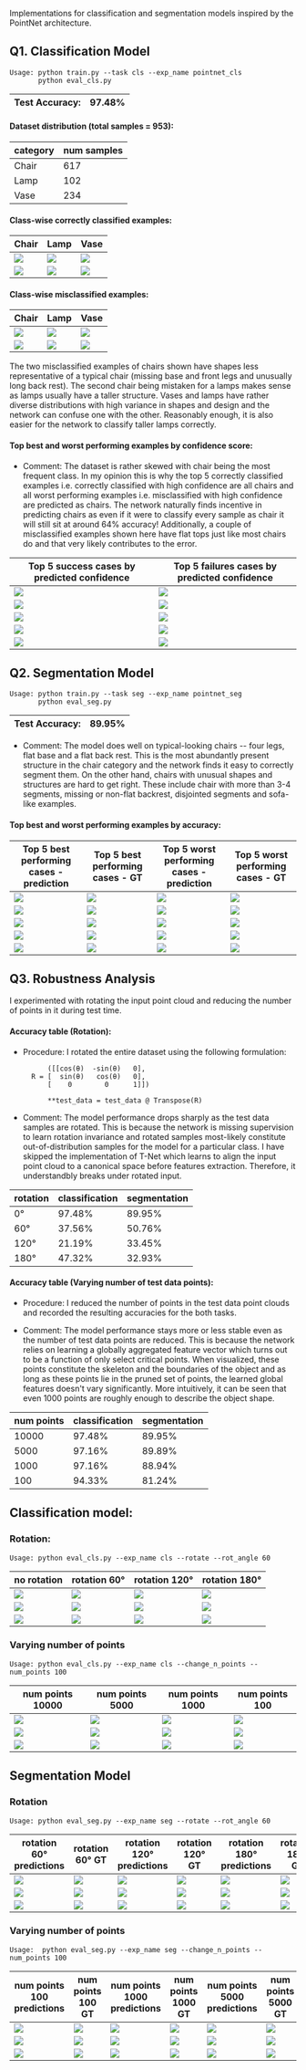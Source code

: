 
 Implementations for classification and segmentation models inspired by the PointNet architecture.

## Q1. Classification Model

`Usage: python train.py --task cls --exp_name pointnet_cls`  
        `       python eval_cls.py`
        

|Test Accuracy: | 97.48% |
|-----|--------|


#### Dataset distribution (total samples = 953):

|category|num samples|
|----|---|
|Chair|617|
|Lamp |102|
|Vase  |234|

#### Class-wise correctly classified examples:

| Chair                                     | Lamp                                     | Vase                                    |
|-------------------------------------------|------------------------------------------|-----------------------------------------|
 | ![](output/cls/classwise/tp_chair_0.gif)  | ![](output/cls/classwise/tp_lamp_0.gif)  | ![](output/cls/classwise/tp_vase_0.gif) |
 | ![](output/cls/classwise/tp_chair_1.gif)  | ![](output/cls/classwise/tp_lamp_1.gif)  | ![](output/cls/classwise/tp_vase_1.gif) |

#### Class-wise misclassified examples:

| Chair                                    | Lamp                                    | Vase                                    |
|------------------------------------------|-----------------------------------------|-----------------------------------------|
| ![](output/cls/classwise/fp_chair_0.gif) | ![](output/cls/classwise/fp_lamp_0.gif) | ![](output/cls/classwise/fp_vase_0.gif) |
| ![](output/cls/classwise/fp_chair_1.gif) | ![](output/cls/classwise/fp_lamp_1.gif) | ![](output/cls/classwise/fp_vase_1.gif) |


The two misclassified examples of chairs shown have shapes less representative of a typical chair (missing base and front legs and unusually long 
back rest). The second chair being mistaken for a lamps makes sense as lamps usually have a taller structure. 
Vases and lamps have rather diverse distributions with high variance in shapes and design and the network can 
confuse one with the other. Reasonably enough, it is also easier for the network to classify taller lamps correctly. 

#### Top best and worst performing examples by confidence score:


- Comment: The dataset is rather skewed with chair being the most frequent class. In my opinion this is why
the top 5 correctly classified examples i.e. correctly classified with high confidence are all chairs and
all worst performing examples i.e. misclassified with high confidence are predicted as chairs. 
The network naturally finds incentive in predicting chairs as even if it were to classify every sample as chair it will still sit
at around 64% accuracy! Additionally, a couple of misclassified examples shown here have flat tops just like most chairs do
and that very likely contributes to the error. 

| Top 5 success cases by predicted confidence | Top 5 failures cases by predicted confidence |
|---------------------------------------------|----------------------------------------------|
| ![](output/cls/topk/tp_chair_0.gif)         |   ![](output/cls/topk/fp_lamp_7.gif)         |
| ![](output/cls/topk/tp_chair_1.gif)         | ![](output/cls/topk/fp_lamp_8.gif)           |
| ![](output/cls/topk/tp_chair_2.gif)         | ![](output/cls/topk/fp_vase_2.gif)           |
| ![](output/cls/topk/tp_chair_3.gif)         | ![](output/cls/topk/fp_vase_6.gif)           |
| ![](output/cls/topk/tp_chair_4.gif)         | ![](output/cls/topk/fp_lamp_1.gif)           |



## Q2. Segmentation Model

`Usage: python train.py --task seg --exp_name pointnet_seg`  
        `       python eval_seg.py`

|Test Accuracy: | 89.95% |
|-----|--------|

- Comment: The model does well on typical-looking chairs -- four legs, flat base and a flat back rest. This is the most abundantly
present structure in the chair category and the network finds it easy to correctly segment them. On the other hand, 
chairs with unusual shapes and structures are hard to get right. These include chair with more than 3-4 segments, 
missing or non-flat backrest, disjointed segments and sofa-like examples. 

#### Top best and worst performing examples by accuracy:

| Top 5 best performing cases - prediction | Top 5 best performing cases - GT | Top 5 worst performing cases - prediction | Top 5 worst performing cases - GT                |
|---------------------------------|---------------------------------|----------------------------------|--------------------------------------------------|
| ![](output/seg/best/0.gif)      |       ![](output_gt/output/rot/0.0/seg/best/0_gt.gif)                          | ![](output/seg/worst/0.gif)      | ![](output_gt/output/rot/0.0/seg/worst/0_gt.gif) |
| ![](output/seg/best/1.gif)      |       ![](output_gt/output/rot/0.0/seg/best/1_gt.gif)                          | ![](output/seg/worst/1.gif)      | ![](output_gt/output/rot/0.0/seg/worst/1_gt.gif) |
| ![](output/seg/best/2.gif)      |       ![](output_gt/output/rot/0.0/seg/best/2_gt.gif)                          | ![](output/seg/worst/2.gif)      | ![](output_gt/output/rot/0.0/seg/worst/2_gt.gif) |
| ![](output/seg/best/3.gif)      |       ![](output_gt/output/rot/0.0/seg/best/3_gt.gif)                          | ![](output/seg/worst/3.gif)      |        ![](output_gt/output/rot/0.0/seg/worst/3_gt.gif)                                          |
| ![](output/seg/best/4.gif)      |       ![](output_gt/output/rot/0.0/seg/best/4_gt.gif)                          | ![](output/seg/worst/4.gif)      |        ![](output_gt/output/rot/0.0/seg/worst/4_gt.gif)                                          |


## Q3. Robustness Analysis

I experimented with rotating the input point cloud and reducing the number of points in it during test time. 

 
#### Accuracy table (Rotation): 
- Procedure: I rotated the entire dataset using the following formulation: 


            ([[cos(θ)  -sin(θ)   0],
        R = [  sin(θ)   cos(θ)   0],
            [    0        0      1]])

            **test_data = test_data @ Transpose(R)

 
- Comment: The model performance drops sharply as the test data samples are rotated. This is because the network is missing
supervision to learn rotation invariance and rotated samples most-likely constitute out-of-distribution samples for the model for a particular 
  class. I have skipped the implementation of T-Net which learns to align the input point cloud to a canonical space before features
extraction. Therefore, it understandbly breaks under rotated input.  



| rotation | classification | segmentation |
|----------|----------------|--------------|
| 0&deg;   | 97.48%         | 89.95%       |
| 60&deg;  | 37.56%         | 50.76%       |
| 120&deg; | 21.19%         | 33.45%       |
| 180&deg; | 47.32%         | 32.93%       |



#### Accuracy table (Varying number of test data points): 

- Procedure: I reduced the number of points in the test data point clouds and recorded the resulting accuracies for the both tasks.  
 
- Comment: The model performance stays more or less stable even as the number of test data points are reduced. 
This is because the network relies on learning a globally aggregated feature vector which turns out
to be a function of only select critical points. When visualized, these points constitute the 
 skeleton and the boundaries of the object and as long as these points lie in the pruned set of points, the
learned global features doesn't vary significantly. More intuitively, it can be seen that even 1000 points
 are roughly enough to describe the object shape. 
 

| num points | classification | segmentation |
|------------|----------------|--------------|
| 10000      | 97.48%         | 89.95%       |
| 5000       | 97.16%         | 89.89%       |
| 1000       | 97.16%         | 88.94%       |
| 100        | 94.33%         | 81.24%       |

## Classification model:

### Rotation:

`Usage: python eval_cls.py --exp_name cls --rotate --rot_angle 60`

| no rotation                              | rotation        60&deg;                           | rotation        120&deg;                           | rotation         180&deg;                          |
|------------------------------------------|---------------------------------------------------|----------------------------------------------------|----------------------------------------------------|
| ![](output/cls/classwise/tp_lamp_2.gif)  | ![](output/rot/60.0/cls/classwise/fp_lamp_1.gif)  | ![](output/rot/120.0/cls/classwise/tp_lamp_1.gif)  | ![](output/rot/180.0/cls/classwise/tp_lamp_2.gif)  |
| ![](output/cls/classwise/tp_chair_0.gif) | ![](output/rot/60.0/cls/classwise/fp_chair_0.gif) | ![](output/rot/120.0/cls/classwise/fp_chair_0.gif) | ![](output/rot/180.0/cls/classwise/fp_chair_0.gif) |
| ![](output/cls/classwise/tp_vase_0.gif)  | ![](output/rot/60.0/cls/classwise/tp_vase_0.gif)  | ![](output/rot/120.0/cls/classwise/tp_vase_0.gif)  | ![](output/rot/180.0/cls/classwise/fp_vase_0.gif)  |

### Varying number of points

`Usage: python eval_cls.py --exp_name cls --change_n_points --num_points 100`

| num points 10000                         | num points 5000                                        | num points 1000                                        | num points 100                                        |
|------------------------------------------|--------------------------------------------------------|--------------------------------------------------------|-------------------------------------------------------|
| ![](output/cls/classwise/tp_chair_1.gif) | ![](output/n_points/5000/cls/classwise/tp_chair_1.gif) | ![](output/n_points/1000/cls/classwise/tp_chair_1.gif) | ![](output/n_points/100/cls/classwise/tp_chair_1.gif) |
| ![](output/cls/classwise/tp_lamp_0.gif)  | ![](output/n_points/5000/cls/classwise/tp_lamp_0.gif)  | ![](output/n_points/1000/cls/classwise/tp_lamp_0.gif)  | ![](output/n_points/100/cls/classwise/tp_lamp_0.gif)  |
| ![](output/cls/classwise/tp_vase_2.gif)  | ![](output/n_points/5000/cls/classwise/tp_vase_2.gif)  | ![](output/n_points/1000/cls/classwise/tp_vase_1.gif)  | ![](output/n_points/100/cls/classwise/tp_vase_2.gif)  |


## Segmentation Model

### Rotation

`Usage: python eval_seg.py --exp_name seg --rotate --rot_angle 60`

 | rotation 60&deg;    predictions     | rotation 60&deg;    GT                            | rotation 120&deg;        predictions | rotation 120&deg;       GT                   | rotation 180&deg;      predictions    | rotation 180&deg;      GT                          |
|-------------------------------------|--------------------------------------------------|--------------------------------------|---------------------------------------------------|--------------------------------------|---------------------------------------------------|
| ![](output/rot/60.0/seg/best/0.gif) | ![](output_gt/output/rot/60.0/seg/best/0_gt.gif) | ![](output/rot/120.0/seg/best/0.gif) | ![](output_gt/output/rot/120.0/seg/best/0_gt.gif) | ![](output/rot/180.0/seg/best/0.gif) | ![](output_gt/output/rot/180.0/seg/best/0_gt.gif) |
| ![](output/rot/60.0/seg/best/1.gif) | ![](output_gt/output/rot/60.0/seg/best/1_gt.gif) | ![](output/rot/120.0/seg/best/1.gif) | ![](output_gt/output/rot/120.0/seg/best/1_gt.gif) | ![](output/rot/180.0/seg/best/1.gif) | ![](output_gt/output/rot/180.0/seg/best/1_gt.gif) |
| ![](output/rot/60.0/seg/best/2.gif) | ![](output_gt/output/rot/60.0/seg/best/2_gt.gif) | ![](output/rot/120.0/seg/best/2.gif) | ![](output_gt/output/rot/120.0/seg/best/2_gt.gif) | ![](output/rot/180.0/seg/best/2.gif) | ![](output_gt/output/rot/180.0/seg/best/2_gt.gif) |




### Varying number of points

`Usage:  python eval_seg.py --exp_name seg --change_n_points --num_points 100`

 | num points 100    predictions                    | num points 100 GT                                     | num points 1000  predictions      |num points 1000 GT                              | num points 5000          predictions     | num points 5000 GT                                     |
|-----------------------------------------|------------------------------------------------------|---------------------------------------------------------------|-------------------------------------------------|------------------------------------------|-------------------------------------------------------|
 | ![](output/n_points/100/seg/best/0.gif) | ![](output_gt/output/n_points/100/seg/best/0_gt.gif) | ![](output/n_points/1000/seg/best/0.gif)                      | ![](output_gt/output/n_points/1000/seg/best/0_gt.gif) | ![](output/n_points/5000/seg/best/0.gif) | ![](output_gt/output/n_points/5000/seg/best/0_gt.gif) |
 | ![](output/n_points/100/seg/best/1.gif) | ![](output_gt/output/n_points/100/seg/best/1_gt.gif) | ![](output/n_points/1000/seg/best/1.gif)                      | ![](output_gt/output/n_points/1000/seg/best/1_gt.gif) | ![](output/n_points/5000/seg/best/1.gif) | ![](output_gt/output/n_points/5000/seg/best/1_gt.gif) |
 | ![](output/n_points/100/seg/best/2.gif) | ![](output_gt/output/n_points/100/seg/best/2_gt.gif) | ![](output/n_points/1000/seg/best/2.gif)                      | ![](output_gt/output/n_points/1000/seg/best/2_gt.gif) | ![](output/n_points/5000/seg/best/2.gif) | ![](output_gt/output/n_points/5000/seg/best/2_gt.gif) |

